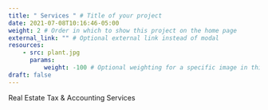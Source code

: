```yaml
---
title: " Services " # Title of your project
date: 2021-07-08T10:16:46-05:00
weight: 2 # Order in which to show this project on the home page
external_link: "" # Optional external link instead of modal
resources:
    - src: plant.jpg
      params:
          weight: -100 # Optional weighting for a specific image in this project folder
draft: false
---
```

Real Estate Tax & Accounting Services